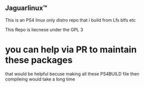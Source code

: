 ## Jaguarlinux™
This is an PS4 linux only distro repo that i build from Lfs blfs etc

This Repo is liecnese under the GPL 3
 

# you can help via PR to maintain these packages
that would be helpful becuse making all these PS4BUILD file then compileing would take a long time 
